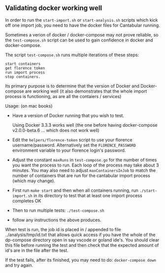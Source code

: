 ## Validating docker working well ##

In order to run the `start-import.sh` or `start-analysis.sh` scripts which kick off one import job, you need to have the docker files for Cantabular running.

Sometimes a verion of docker / docker-compose may not prove reliable, so the `test-compose.sh` script can be used to gain confidence in docker and docker-compose.

The script `test-compose.sh` runs multiple iterations of these steps:

    start containers
    get florence token
    run import process
    stop containers.

Its primary purpose is to determine that the version of Docker and Docker-compose are working well (it also demonstrates that the whole import process is functioning, as are all the contaiers / services)

Usage: (on mac books)
* Have a version of Docker running that you wish to test.

    Using Docker 3.3.3 works well (the one before having docker-compose v2.0.0-beta.6 ... which does not work well)

* Edit the `helpers/florence-token` script to use your florence username/password. Alternatively set the
`FLORENCE_PASSWORD` environment variable to your florence login's password.

* Adjust the constant `maxRuns` in `test-compose.go` for the number of times you want the process to run. Each loop of the process may take about 3 minutes. You may also need to adjust `maxContainersInJob` to match the number of containers that are run for the cantabular import process (which may change).

* First run `make start` and then when all containers running, run `./start-import.sh` in its directory to test that at least one import process completes OK

* Then to run multiple tests: `./test-compose.sh`

* follow any instructions the above produces.

When test is run, the job id is placed in / appended to file ../analysis/tmp/id.txt that allows quick access if you have the whole of the dp-compose directory open in say vscode or goland ide's. You should clear this file before running the test and then check that the expected amount of id's are in the file after the test.

If the test fails, after its finished, you may need to do: `docker-compose down` and try again.